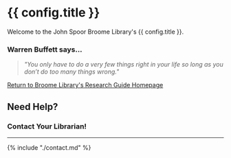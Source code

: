# {{ config.title }}

Welcome to the John Spoor Broome Library's {{ config.title }}.

### Warren Buffett says...
> _"You only have to do a very few things right in your life so long as you don’t do too many things wrong."_

[Return to Broome Library's Research Guide Homepage](https://library.csuci.edu/research/dbases-subject)

## Need Help?

### Contact Your Librarian!

---

{% include "./contact.md" %}